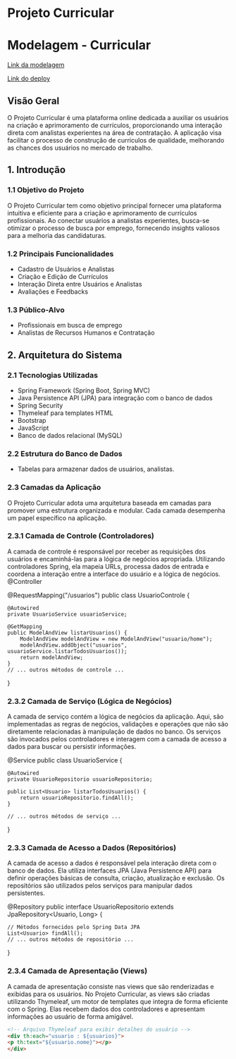 # Projeto Curricular

# Modelagem - Curricular

[Link da modelagem](https://drive.google.com/drive/folders/1Mb0td325phClsEKgjZcaCj-p_tGGf1qW?usp=sharing)


[Link do deploy](https://curricular-site.onrender.com/home.html)
 
## Visão Geral
 
O Projeto Curricular é uma plataforma online dedicada a auxiliar os usuários na criação e aprimoramento de currículos, proporcionando uma interação direta com analistas experientes na área de contratação. A aplicação visa facilitar o processo de construção de currículos de qualidade, melhorando as chances dos usuários no mercado de trabalho.
 
## 1. Introdução
 
### 1.1 Objetivo do Projeto
 
O Projeto Curricular tem como objetivo principal fornecer uma plataforma intuitiva e eficiente para a criação e aprimoramento de currículos profissionais. Ao conectar usuários a analistas experientes, busca-se otimizar o processo de busca por emprego, fornecendo insights valiosos para a melhoria das candidaturas.
 
### 1.2 Principais Funcionalidades
 
- Cadastro de Usuários e Analistas
- Criação e Edição de Currículos
- Interação Direta entre Usuários e Analistas
- Avaliações e Feedbacks
 
### 1.3 Público-Alvo
 
- Profissionais em busca de emprego
- Analistas de Recursos Humanos e Contratação
 
## 2. Arquitetura do Sistema
 
### 2.1 Tecnologias Utilizadas
 
- Spring Framework (Spring Boot, Spring MVC)
- Java Persistence API (JPA) para integração com o banco de dados
- Spring Security
- Thymeleaf para templates HTML
- Bootstrap
- JavaScript
- Banco de dados relacional (MySQL)
 
### 2.2 Estrutura do Banco de Dados
 
- Tabelas para armazenar dados de usuários, analistas.
 
### 2.3 Camadas da Aplicação
 
O Projeto Curricular adota uma arquitetura baseada em camadas para promover uma estrutura organizada e modular. Cada camada desempenha um papel específico na aplicação.
 
### 2.3.1 Camada de Controle (Controladores)
A camada de controle é responsável por receber as requisições dos usuários e encaminhá-las para a lógica de negócios apropriada. Utilizando controladores Spring, ela mapeia URLs, processa dados de entrada e coordena a interação entre a interface do usuário e a lógica de negócios.
@Controller
 
@RequestMapping("/usuarios")
public class UsuarioControle {
 
    @Autowired
    private UsuarioService usuarioService;
 
    @GetMapping
    public ModelAndView listarUsuarios() {
        ModelAndView modelAndView = new ModelAndView("usuario/home");
        modelAndView.addObject("usuarios", usuarioService.listarTodosUsuarios());
        return modelAndView;
    }
    // ... outros métodos de controle ...
}
### 2.3.2 Camada de Serviço (Lógica de Negócios)
A camada de serviço contém a lógica de negócios da aplicação. Aqui, são implementadas as regras de negócios, validações e operações que não são diretamente relacionadas à manipulação de dados no banco. Os serviços são invocados pelos controladores e interagem com a camada de acesso a dados para buscar ou persistir informações.
 
@Service
public class UsuarioService {
 
    @Autowired
    private UsuarioRepositorio usuarioRepositorio;
 
    public List<Usuario> listarTodosUsuarios() {
        return usuarioRepositorio.findAll();
    }
 
    // ... outros métodos de serviço ...
}
 
### 2.3.3 Camada de Acesso a Dados (Repositórios)
A camada de acesso a dados é responsável pela interação direta com o banco de dados. Ela utiliza interfaces JPA (Java Persistence API) para definir operações básicas de consulta, criação, atualização e exclusão. Os repositórios são utilizados pelos serviços para manipular dados persistentes.
 
@Repository
public interface UsuarioRepositorio extends JpaRepository<Usuario, Long> {
 
    // Métodos fornecidos pelo Spring Data JPA
    List<Usuario> findAll();
    // ... outros métodos de repositório ...
}
 
### 2.3.4 Camada de Apresentação (Views)
A camada de apresentação consiste nas views que são renderizadas e exibidas para os usuários. No Projeto Curricular, as views são criadas utilizando Thymeleaf, um motor de templates que integra de forma eficiente com o Spring. Elas recebem dados dos controladores e apresentam informações ao usuário de forma amigável.
 
```html
<!-- Arquivo Thymeleaf para exibir detalhes do usuário -->
<div th:each="usuario : ${usuarios}">
<p th:text="${usuario.nome}"></p>
</div>
